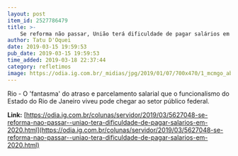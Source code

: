 ```yaml
---
layout: post
item_id: 2527786479
title: >-
    Se reforma não passar, União terá dificuldade de pagar salários em 2020
author: Tatu D'Oquei
date: 2019-03-15 19:59:53
pub_date: 2019-03-15 19:59:53
time_added: 2019-03-18 22:37:44
category: refletimos
image: https://odia.ig.com.br/_midias/jpg/2019/01/07/700x470/1_mcmgo_abr_07011910138df-9214281.jpg
---
```


Rio - O 'fantasma' do atraso e parcelamento salarial que o funcionalismo do Estado do Rio de Janeiro viveu pode chegar ao setor público federal.

**Link:** [https://odia.ig.com.br/colunas/servidor/2019/03/5627048-se-reforma-nao-passar--uniao-tera-dificuldade-de-pagar-salarios-em-2020.html](https://odia.ig.com.br/colunas/servidor/2019/03/5627048-se-reforma-nao-passar--uniao-tera-dificuldade-de-pagar-salarios-em-2020.html)

